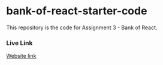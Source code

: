 # bank-of-react-starter-code

This repository is the code for Assignment 3 - Bank of React.

### Live Link

[Website link](https://dai-huynh.github.io/bank-of-react-project/)
